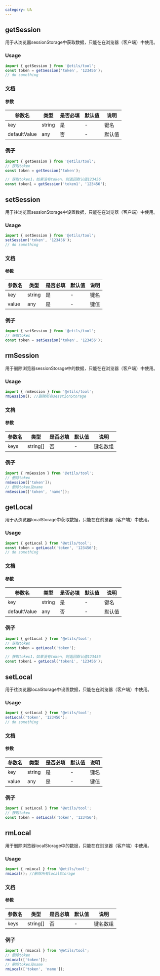 ```yaml
---
category: UA
---
```


## getSession

用于从浏览器sessionStorage中获取数据，只能在在浏览器（客户端）中使用。

### Usage

```ts
import { getSession } from '@etils/tool';
const token = getSession('token', '123456');
// do something
```

### 文档

#### 参数

| 参数名       | 类型   | 是否必填 | 默认值 | 说明   |
| ------------ | ------ | -------- | ------ | ------ |
| key          | string | 是       | -      | 键名   |
| defaultValue | any    | 否       | -      | 默认值 |

### 例子

```ts
import { getSession } from '@etils/tool';
// 获取token
const token = getSession('token');

// 获取token1，如果没有token，则返回默认值123456
const token1 = getSession('token1', '123456');
```

## setSession

用于往浏览器sessionStorage中设置数据，只能在在浏览器（客户端）中使用。

### Usage

```ts
import { setSession } from '@etils/tool';
setSession('token', '123456');
// do something
```

### 文档

#### 参数

| 参数名 | 类型   | 是否必填 | 默认值 | 说明 |
| ------ | ------ | -------- | ------ | ---- |
| key    | string | 是       | -      | 键名 |
| value  | any    | 是       | -      | 键值 |

### 例子

```ts
import { setSession } from '@etils/tool';
// 获取token
const token = setSession('token', '123456');
```

## rmSession

用于删除浏览器sessionStorage中的数据，只能在在浏览器（客户端）中使用。

### Usage

```ts
import { rmSession } from '@etils/tool';
rmSession(); //删除所有sesstionStorage
```

### 文档

#### 参数

| 参数名 | 类型     | 是否必填 | 默认值 | 说明     |
| ------ | -------- | -------- | ------ | -------- |
| keys   | string[] | 否       | -      | 键名数组 |

### 例子

```ts
import { rmSession } from '@etils/tool';
// 删除token
rmSession(['token']);
// 删除token及name
rmSession(['token', 'name']);
```

## getLocal

用于从浏览器localStorage中获取数据，只能在在浏览器（客户端）中使用。

### Usage

```ts
import { getLocal } from '@etils/tool';
const token = getLocal('token', '123456');
// do something
```

### 文档

#### 参数

| 参数名       | 类型   | 是否必填 | 默认值 | 说明   |
| ------------ | ------ | -------- | ------ | ------ |
| key          | string | 是       | -      | 键名   |
| defaultValue | any    | 否       | -      | 默认值 |

### 例子

```ts
import { getLocal } from '@etils/tool';
// 获取token
const token = getLocal('token');

// 获取token1，如果没有token，则返回默认值123456
const token1 = getLocal('token1', '123456');
```

## setLocal

用于往浏览器localStorage中设置数据，只能在在浏览器（客户端）中使用。

### Usage

```ts
import { setLocal } from '@etils/tool';
setLocal('token', '123456');
// do something
```

### 文档

#### 参数

| 参数名 | 类型   | 是否必填 | 默认值 | 说明 |
| ------ | ------ | -------- | ------ | ---- |
| key    | string | 是       | -      | 键名 |
| value  | any    | 是       | -      | 键值 |

### 例子

```ts
import { setLocal } from '@etils/tool';
// 获取token
const token = setLocal('token', '123456');
```

## rmLocal

用于删除浏览器localStorage中的数据，只能在在浏览器（客户端）中使用。

### Usage

```ts
import { rmLocal } from '@etils/tool';
rmLocal(); //删除所有localStorage
```

### 文档

#### 参数

| 参数名 | 类型     | 是否必填 | 默认值 | 说明     |
| ------ | -------- | -------- | ------ | -------- |
| keys   | string[] | 否       | -      | 键名数组 |

### 例子

```ts
import { rmLocal } from '@etils/tool';
// 删除token
rmLocal(['token']);
// 删除token及name
rmLocal(['token', 'name']);
```
